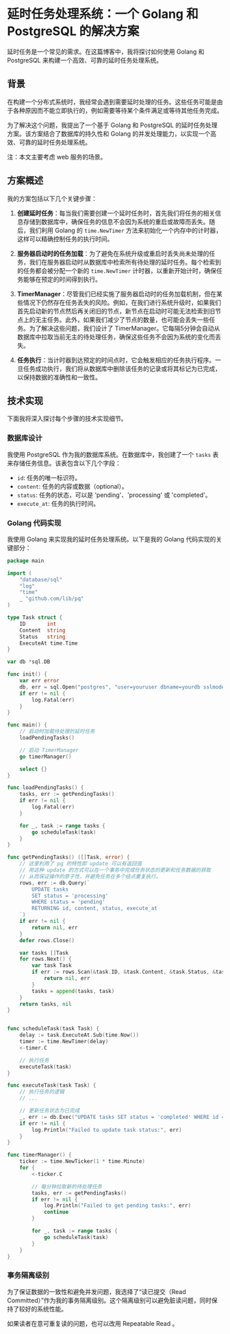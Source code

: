 
# 延时任务处理系统：一个 Golang 和 PostgreSQL 的解决方案

延时任务是一个常见的需求。在这篇博客中，我将探讨如何使用 Golang 和 PostgreSQL 来构建一个高效、可靠的延时任务处理系统。

## 背景

在构建一个分布式系统时，我经常会遇到需要延时处理的任务。这些任务可能是由于各种原因而不能立即执行的，例如需要等待某个条件满足或等待其他任务完成。

为了解决这个问题，我提出了一个基于 Golang 和 PostgreSQL 的延时任务处理方案。该方案结合了数据库的持久性和 Golang 的并发处理能力，以实现一个高效、可靠的延时任务处理系统。

注：本文主要考虑 web 服务的场景。

## 方案概述

我的方案包括以下几个关键步骤：

1. **创建延时任务**：每当我们需要创建一个延时任务时，首先我们将任务的相关信息存储到数据库中，确保任务的信息不会因为系统的重启或故障而丢失。随后，我们利用 Golang 的 `time.NewTimer` 方法来初始化一个内存中的计时器，这样可以精确控制任务的执行时间。
    
2. **服务器启动时的任务加载**：为了避免在系统升级或重启时丢失尚未处理的任务，我们在服务器启动时从数据库中检索所有待处理的延时任务。每个检索到的任务都会被分配一个新的 `time.NewTimer` 计时器，以重新开始计时，确保任务能够在预定的时间得到执行。
    
3. **TimerManager**：尽管我们已经实施了服务器启动时的任务加载机制，但在某些情况下仍然存在任务丢失的风险。例如，在我们进行系统升级时，如果我们首先启动新的节点然后再关闭旧的节点，新节点在启动时可能无法检索到旧节点上的无主任务。此外，如果我们减少了节点的数量，也可能会丢失一些任务。为了解决这些问题，我们设计了 TimerManager。它每隔5分钟会自动从数据库中拉取当前无主的待处理任务，确保这些任务不会因为系统的变化而丢失。
    
4. **任务执行**：当计时器到达预定的时间点时，它会触发相应的任务执行程序。一旦任务成功执行，我们将从数据库中删除该任务的记录或将其标记为已完成，以保持数据的准确性和一致性。

## 技术实现

下面我将深入探讨每个步骤的技术实现细节。

### 数据库设计

我使用 PostgreSQL 作为我的数据库系统。在数据库中，我创建了一个 `tasks` 表来存储任务信息。该表包含以下几个字段：

- `id`: 任务的唯一标识符。
- `content`: 任务的内容或数据（optional）。
- `status`: 任务的状态，可以是 'pending'、'processing' 或 'completed'。
- `execute_at`: 任务的执行时间。

### Golang 代码实现

我使用 Golang 来实现我的延时任务处理系统。以下是我的 Golang 代码实现的关键部分：

```go
package main

import (
	"database/sql"
	"log"
	"time"
	_ "github.com/lib/pq"
)

type Task struct {
	ID       int
	Content  string
	Status   string
	ExecuteAt time.Time
}

var db *sql.DB

func init() {
	var err error
	db, err = sql.Open("postgres", "user=youruser dbname=yourdb sslmode=disable")
	if err != nil {
		log.Fatal(err)
	}
}

func main() {
	// 启动时加载待处理的延时任务
	loadPendingTasks()

	// 启动 TimerManager
	go timerManager()

	select {}
}

func loadPendingTasks() {
	tasks, err := getPendingTasks()
	if err != nil {
		log.Fatal(err)
	}

	for _, task := range tasks {
		go scheduleTask(task)
	}
}

func getPendingTasks() ([]Task, error) {
	// 这里利用了 pg 的特性即 update 可以有返回值
	// 用这种 update 的方式可以在一个事务中完成任务状态的更新和任务数据的获取
	// 从而保证操作的原子性，并避免任务在多个结点重复执行。
	rows, err := db.Query(`
		UPDATE tasks
		SET status = 'processing'
		WHERE status = 'pending'
		RETURNING id, content, status, execute_at
	`)
	if err != nil {
		return nil, err
	}
	defer rows.Close()

	var tasks []Task
	for rows.Next() {
		var task Task
		if err := rows.Scan(&task.ID, &task.Content, &task.Status, &task.ExecuteAt); err != nil {
			return nil, err
		}
		tasks = append(tasks, task)
	}
	return tasks, nil
}


func scheduleTask(task Task) {
	delay := task.ExecuteAt.Sub(time.Now())
	timer := time.NewTimer(delay)
	<-timer.C

	// 执行任务
	executeTask(task)
}

func executeTask(task Task) {
	// 执行任务的逻辑
	// ...

	// 更新任务状态为已完成
	_, err := db.Exec("UPDATE tasks SET status = 'completed' WHERE id = $1", task.ID)
	if err != nil {
		log.Println("Failed to update task status:", err)
	}
}

func timerManager() {
	ticker := time.NewTicker(1 * time.Minute)
	for {
		<-ticker.C

		// 每分钟拉取新的待处理任务
		tasks, err := getPendingTasks()
		if err != nil {
			log.Println("Failed to get pending tasks:", err)
			continue
		}

		for _, task := range tasks {
			go scheduleTask(task)
		}
	}
}

```

### 事务隔离级别

为了保证数据的一致性和避免并发问题，我选择了“读已提交（Read Committed）”作为我的事务隔离级别。这个隔离级别可以避免脏读问题，同时保持了较好的系统性能。

如果读者在意可重复读的问题，也可以改用 Repeatable Read 。


